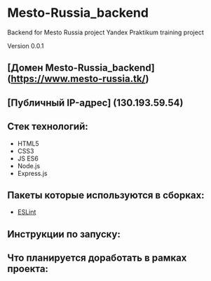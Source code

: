 # Mesto-Russia_backend
Backend for Mesto Russia project
Yandex Praktikum training project

Version 0.0.1

## [Домен Mesto-Russia_backend] (https://www.mesto-russia.tk/)
## [Публичный IP-адрес] (130.193.59.54)

## Стек технологий:
- HTML5
- CSS3
- JS ES6
- Node.js
- Express.js

## Пакеты которые используются в сборках:
- [ESLint](https://www.npmjs.com/package/eslint)

## Инструкции по запуску:

## Что планируется доработать в рамках проекта:
